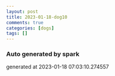 ```yaml
---
layout: post
title: 2023-01-18-dog10
comments: true
categories: [dogs]
tags: []
---
```


### Auto generated by spark
generated at 2023-01-18 07:03:10.274557
